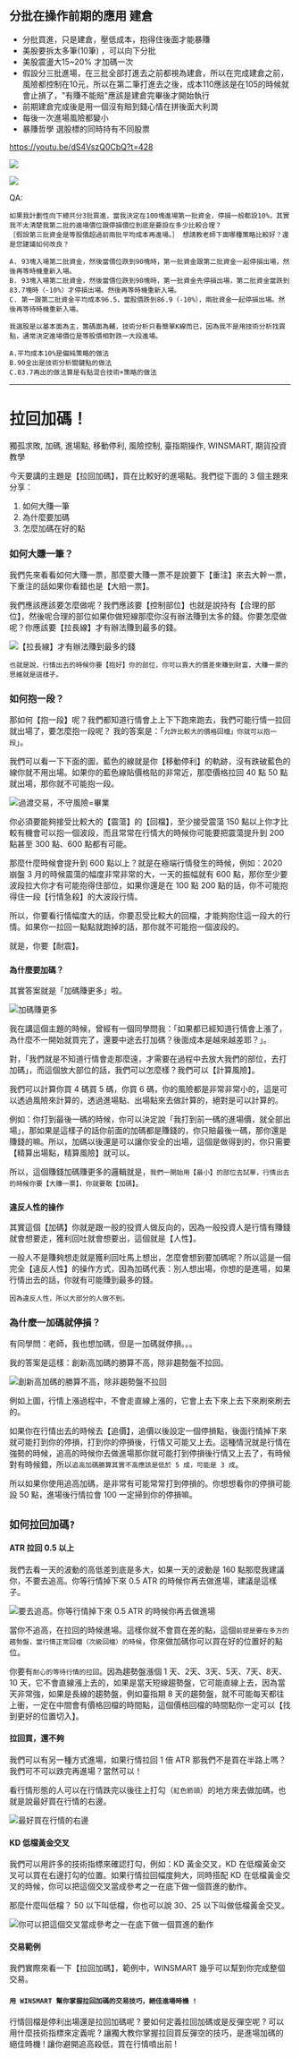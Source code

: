 ## 分批在操作前期的應用   建倉

- 分批買進，只是建倉，壓低成本，抱得住後面才能暴賺
- 美股要拆太多筆(10筆) ，可以向下分批
- 美股震盪大15~20% 才加碼一次
- 假設分三批進場，在三批全部打進去之前都視為建倉，所以在完成建倉之前，風險都控制在10元，所以在第二筆打進去之後，成本110應該是在105的時候就會止損了，"有賺不能賠"應該是建倉完畢後才開始執行
- 前期建倉完成後是用一個沒有賠到錢心情在拼後面大利潤
- 每後一次進場風險都變小
- 暴賺哲學 選股標的同時持有不同股票

https://youtu.be/dS4VszQ0CbQ?t=428

![](images/擷取選取區域_038.png)


![](images/擷取選取區域_039.png)

QA:

```
如果我計劃性向下總共分3批買進，當我決定在100塊進場第一批資金，停損一般都設10%，其實我不太清楚我第二批的進場價位跟停損價位到底是要設在多少比較合理？
［假設第三批資金是等股價超過前兩批平均成本再進場。］ 想請教老師下面哪種策略比較好？還是您建議如何改良？ 

A. 93塊入場第二批資金，然後當價位跌到90塊時，第一批資金跟第二批資金一起停損出場，然後再等時機重新入場。 
B. 93塊入場第二批資金，然後當價位跌到90塊時，第一批資金先停損出場，第二批資金當跌到83.7塊時（-10%）才停損出場。然後再等時機重新入場。 
C. 第一跟第二批資金平均成本96.5，當股價跌到86.9（-10%），兩批資金一起停損出場。然後再等待時機重新入場。

我選股是以基本面為主，籌碼面為輔，技術分析只看簡單K線而已，因為我不是用技術分析找買點，通常決定進場價位是等股價相對跌一大段進場。
```

```
A.平均成本10%是偏純策略的做法
B.90全出是技術分析關鍵點的做法
C.83.7再出的做法算是有點混合技術+策略的做法
```

---

# 拉回加碼！

獨孤求敗, 加碼, 進場點, 移動停利, 風險控制, 臺指期操作, WINSMART, 期貨投資教學

今天要講的主題是【拉回加碼】，買在比較好的進場點。我們從下面的 3 個主題來分享：

1. 如何大賺一筆
2. 為什麼要加碼
3. 怎麼加碼在好的點

### 如何大賺一筆？

我們先來看看如何大賺一票，那麼要大賺一票不是說要下【重注】來去大幹一票，下重注的話如果你看錯也是【大賠一票】。

我們應該應該要怎麼做呢？我們應該要【控制部位】也就是說持有【合理的部位】，然後呢合理的部位如果你做短線那麼你沒有辦法賺到太多的錢。你要怎麼做呢？你應該要【拉長線】才有辦法賺到最多的錢。


![【拉長線】才有辦法賺到最多的錢](images/img_2.jpg)

```
也就是說，行情出去的時候你要【抱好】你的部位，你可以靠大的價差來賺到財富，大賺一票的思維就是這樣子。
```

### 如何抱一段？

那如何【抱一段】呢？我們都知道行情會上上下下跑來跑去，我們可能行情一拉回就出場了，要怎麼抱一段呢？ 我的答案是：「`允許比較大的價格回檔」你就可以抱一段`」。

我們可以看一下下面的圖，藍色的線就是你【移動停利】的軌跡，沒有跌破藍色的線你就不用出場。如果你的藍色線貼價格貼的非常近，那麼價格拉回 40 點 50 點就出場，那你就不可能抱一段。

![過渡交易，不守風險=畢業](images/img_3.jpg)

你必須要能夠接受比較大的【震蕩】的【回檔】，至少接受震蕩 150 點以上你才比較有機會可以抱一個波段，而且常常在行情大的時候你可能要把震蕩提升到 200 點甚至 300 點、600 點都有可能。

那麼什麼時候會提升到 600 點以上？就是在極端行情發生的時候，例如：2020 崩盤 3 月的時候震蕩的幅度非常非常的大，一天的振幅就有 600 點，那你至少要波段拉大你才有可能抱得住部位，如果你還是在 100 點 200 點的話，你不可能抱得住一段【行情急殺】的大波段行情。

所以，你要看行情幅度大的話，你要忍受比較大的回檔，才能夠抱住這一段大的行情。如果你一拉回一點點就跑掉的話，那你就不可能抱一個波段的。

就是，你要【耐震】。

### `為什麼要加碼？`

其實答案就是「加碼賺更多」啦。

![加碼賺更多](images/img_4.jpg)

我在講這個主題的時候，曾經有一個同學問我：「如果都已經知道行情會上漲了，為什麼不一開始就買完了，還要中途去打加碼？後面成本是越來越差耶？」。

對，「我們就是不知道行情會走那麼遠，才需要在過程中去放大我們的部位，去打加碼」，而這個放大部位的話，我們可以怎麼樣？我們可以【計算風險】。

我們可以計算你買 4 碼買 5 碼，你買 6 碼，你的風險都是非常非常小的，這是可以透過風險來計算的，透過進場點、出場點來去做計算的，絕對是可以計算的。

例如：你打到最後一碼的時候，你可以決定說「我打到前一碼的進場價，就全部出場」，那如果是這樣子的話你前面的加碼都是賺錢的，你只賠最後一碼，那你還是賺錢的嘛。所以，加碼以後還是可以讓你安全的出場，這個是做得到的，你只需要【精算出場點，精算風險】就可以。

所以，這個賺錢加碼賺更多的邏輯就是，`我們一開始用【最小】的部位去試單，行情出去的時候你要【大賺一票】，你就要敢【加碼】`。

### `違反人性的操作`

其實這個【加碼】你就是跟一般的投資人做反向的，因為一般投資人是行情有賺錢就會想要走，獲利回吐就會想要出，這個就是【人性】。

一般人不是賺夠想走就是獲利回吐馬上想出，怎麼會想到要加碼呢？所以這是一個完全【違反人性】的操作方式，因為加碼代表：別人想出場，你想的是進場，如果行情出去的話，你就有可能賺到最多的錢。

```
因為違反人性，所以大部分的人做不到。
```

### 為什麼一加碼就停損？

有同學問：老師，我也想加碼，但是一加碼就停損。。。

我的答案是這樣：創新高加碼的勝算不高，除非趨勢盤不拉回。

![創新高加碼的勝算不高，除非趨勢盤不拉回](images/img_5.jpg)

例如上圖，行情上漲過程中，不會走直線上漲的，它會上去下來上去下來刷來刷去的。

如果你在行情出去的時候去【追價】，追價以後設定一個停損點，後面行情掉下來就可能打到你的停損，打到你的停損後，行情又可能又上去。這種情況就是行情在強勢的時候，追高的時候你去做進場那你就可能打到停損後行情又上去了，有時候對有時候錯，所以`追高加碼勝算其實不高應該是低於 5 成，可能是 3 成`。

所以如果你使用追高加碼，是非常有可能常常打到停損的。你想想看你的停損可能設 50 點，進場後行情拉會 100 一定掃到你的停損嘛。

## `如何拉回加碼?`

#### ATR 拉回 0.5 以上

我們去看一天的波動的高低差到底是多大，如果一天的波動是 160 點那麼我建議你，不要去追高。你等行情掉下來 0.5 ATR 的時候你再去做進場，建議是這樣子。

![要去追高。你等行情掉下來 0.5 ATR 的時候你再去做進場](images/img_6.jpg)

當你不追高，在拉回的時候進場。這樣你就不會買在差的點，這個`前提是要在多方的趨勢盤，當行情正常回檔（次級回檔）的時候`，你來做加碼你可以買在好的位置好的點位。

你要有`耐心的等待行情的拉回`。因為趨勢盤漲個 1 天、2天、3天、5天、7天、8天、10 天，它不會直線漲上去的，如果是當天短線趨勢盤，它可能直線上去，因為當天非常強，如果是長線的趨勢盤，例如臺指期 8 天的趨勢盤，就不可能每天都往上衝，一定在中間會有價格回檔的時間點，這個價格回檔的時間點你一定可以【找到更好的位置切入】。

#### 拉回買，還不夠

我們可以有另一種方式進場，如果行情拉回 1 倍 ATR 那我們不是買在半路上嗎？我們可不可以跌完再進場？當然可以！

看行情形態的人可以在行情跌完以後往上打勾（`紅色箭頭`）的地方來去做加碼，也就是說最好買在行情的右邊。

![最好買在行情的右邊](images/img_7.jpg)

#### KD 低檔黃金交叉

我們可以用許多的技術指標來確認打勾，例如：KD 黃金交叉，KD 在低檔黃金交叉可以買在右邊打勾的位置。如果行情拉回幅度夠大，同時搭配 KD 在低檔黃金交叉的時候，你可以把這個交叉當成參考之一在底下做一個買進的動作。

那麼什麼叫低檔？ 50 以下叫低檔，你也可以說 30、25 以下叫做低檔黃金交叉。

![你可以把這個交叉當成參考之一在底下做一個買進的動作](images/img_8.jpg)

#### 交易範例

我們實際來看一下【拉回加碼】，範例中，WINSMART 幾乎可以幫到你完成整個交易。

 

#### `用 WINSMART 幫你掌握拉回加碼的交易技巧，絕佳進場時機 !`

行情回檔是停利出場還是拉回加碼呢 ? 要如何定義拉回加碼或是反彈空呢 ? 可以用什麼技術指標來定義呢 ? 讓獨大教你掌握拉回買反彈空的技巧，是進場加碼的絕佳時機 ! 讓你避開追高殺低，買在行情噴出前 !
